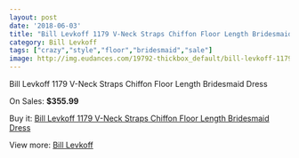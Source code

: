 ```yaml
---
layout: post
date: '2018-06-03'
title: "Bill Levkoff 1179 V-Neck Straps Chiffon Floor Length Bridesmaid Dress"
category: Bill Levkoff
tags: ["crazy","style","floor","bridesmaid","sale"]
image: http://img.eudances.com/19792-thickbox_default/bill-levkoff-1179-v-neck-straps-chiffon-floor-length-bridesmaid-dress.jpg
---
```

Bill Levkoff 1179 V-Neck Straps Chiffon Floor Length Bridesmaid Dress

On Sales: **$355.99**
<a href="https://www.eudances.com/en/bill-levkoff/5891-bill-levkoff-1179-v-neck-straps-chiffon-floor-length-bridesmaid-dress.html"><amp-img layout="responsive" width="600" height="600" src="//img.eudances.com/19792-thickbox_default/bill-levkoff-1179-v-neck-straps-chiffon-floor-length-bridesmaid-dress.jpg" alt="Bill Levkoff 1179 V-Neck Straps Chiffon Floor Length Bridesmaid Dress 0" /></a>
<a href="https://www.eudances.com/en/bill-levkoff/5891-bill-levkoff-1179-v-neck-straps-chiffon-floor-length-bridesmaid-dress.html"><amp-img layout="responsive" width="600" height="600" src="//img.eudances.com/19793-thickbox_default/bill-levkoff-1179-v-neck-straps-chiffon-floor-length-bridesmaid-dress.jpg" alt="Bill Levkoff 1179 V-Neck Straps Chiffon Floor Length Bridesmaid Dress 1" /></a>

Buy it: [Bill Levkoff 1179 V-Neck Straps Chiffon Floor Length Bridesmaid Dress](https://www.eudances.com/en/bill-levkoff/5891-bill-levkoff-1179-v-neck-straps-chiffon-floor-length-bridesmaid-dress.html "Bill Levkoff 1179 V-Neck Straps Chiffon Floor Length Bridesmaid Dress")

View more: [Bill Levkoff](https://www.eudances.com/en/57-bill-levkoff "Bill Levkoff")